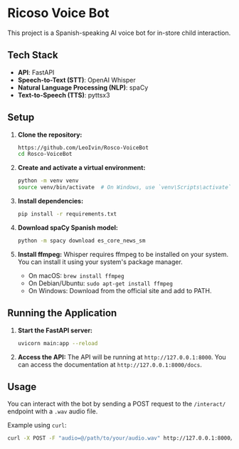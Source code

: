 # Ricoso Voice Bot

This project is a Spanish-speaking AI voice bot for in-store child interaction.

## Tech Stack
- **API**: FastAPI
- **Speech-to-Text (STT)**: OpenAI Whisper
- **Natural Language Processing (NLP)**: spaCy
- **Text-to-Speech (TTS)**: pyttsx3

## Setup

1.  **Clone the repository:**
    ```bash
    https://github.com/LeoIvin/Rosco-VoiceBot
    cd Rosco-VoiceBot
    ```

2.  **Create and activate a virtual environment:**
    ```bash
    python -m venv venv
    source venv/bin/activate  # On Windows, use `venv\Scripts\activate`
    ```

3.  **Install dependencies:**
    ```bash
    pip install -r requirements.txt
    ```

4.  **Download spaCy Spanish model:**
    ```bash
    python -m spacy download es_core_news_sm
    ```
5. **Install ffmpeg:**
    Whisper requires ffmpeg to be installed on your system. You can install it using your system's package manager.
    - On macOS: `brew install ffmpeg`
    - On Debian/Ubuntu: `sudo apt-get install ffmpeg`
    - On Windows: Download from the official site and add to PATH.


## Running the Application

1.  **Start the FastAPI server:**
    ```bash
    uvicorn main:app --reload
    ```

2.  **Access the API:**
    The API will be running at `http://127.0.0.1:8000`. You can access the documentation at `http://127.0.0.1:8000/docs`.

## Usage

You can interact with the bot by sending a POST request to the `/interact/` endpoint with a `.wav` audio file.

Example using `curl`:
```bash
curl -X POST -F "audio=@/path/to/your/audio.wav" http://127.0.0.1:8000/interact/ > response.wav
``` 